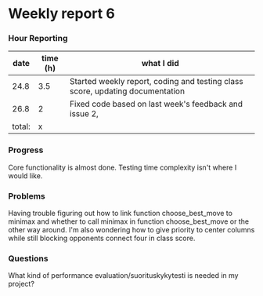 # Weekly report 6

### Hour Reporting
| **date** | **time (h)** | **what I did** 
| --------- | ----------- | --------- 
| 24.8 | 3.5 | Started weekly report, coding and testing class score, updating documentation
| 26.8 | 2 | Fixed code based on last week's feedback and issue 2, 
| total: | x

### Progress
Core functionality is almost done. Testing time complexity isn't where I would like.

### Problems
Having trouble figuring out how to link function choose_best_move to minimax and whether to call minimax in function choose_best_move or the other way around. I'm also wondering how to give priority to center columns while still blocking opponents connect four in class score.

### Questions
What kind of performance evaluation/suorituskykytesti is needed in my project? 
